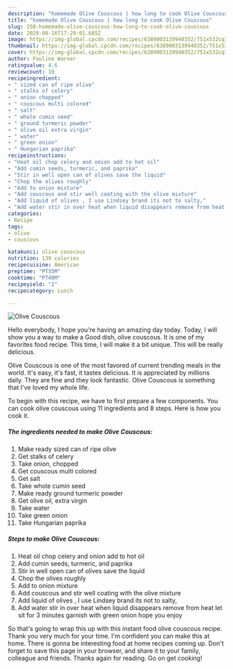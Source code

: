 ```yaml
---
description: "homemade Olive Couscous | how long to cook Olive Couscous"
title: "homemade Olive Couscous | how long to cook Olive Couscous"
slug: 250-homemade-olive-couscous-how-long-to-cook-olive-couscous
date: 2020-08-16T17:29:01.685Z
image: https://img-global.cpcdn.com/recipes/6389003139940352/751x532cq70/olive-couscous-recipe-main-photo.jpg
thumbnail: https://img-global.cpcdn.com/recipes/6389003139940352/751x532cq70/olive-couscous-recipe-main-photo.jpg
cover: https://img-global.cpcdn.com/recipes/6389003139940352/751x532cq70/olive-couscous-recipe-main-photo.jpg
author: Pauline Warner
ratingvalue: 4.6
reviewcount: 10
recipeingredient:
- " sized can of ripe olive"
- " stalks of celery"
- " onion chopped"
- " couscous multi colored"
- " salt"
- " whole cumin seed"
- " ground turmeric powder"
- " olive oil extra virgin"
- " water"
- " green onion"
- " Hungarian paprika"
recipeinstructions:
- "Heat oil chop celery and onion add to hot oil"
- "Add cumin seeds, turmeric, and paprika"
- "Stir in well open can of olives save the liquid"
- "Chop the olives roughly"
- "Add to onion mixture"
- "Add couscous and stir well coating with the olive mixture"
- "Add liquid of olives , I use Lindsey brand its not to salty,"
- "Add water stir in over heat when liquid disappears remove from heat let sit for 3 minutes garnish with green onion hope you enjoy"
categories:
- Recipe
tags:
- olive
- couscous

katakunci: olive couscous 
nutrition: 139 calories
recipecuisine: American
preptime: "PT35M"
cooktime: "PT40M"
recipeyield: "2"
recipecategory: Lunch

---
```



![Olive Couscous](https://img-global.cpcdn.com/recipes/6389003139940352/751x532cq70/olive-couscous-recipe-main-photo.jpg)

Hello everybody, I hope you're having an amazing day today. Today, I will show you a way to make a Good dish, olive couscous. It is one of my favorites food recipe. This time, I will make it a bit unique. This will be really delicious.

Olive Couscous is one of the most favored of current trending meals in the world. It's easy, it's fast, it tastes delicious. It is appreciated by millions daily. They are fine and they look fantastic. Olive Couscous is something that I've loved my whole life.




To begin with this recipe, we have to first prepare a few components. You can cook olive couscous using 11 ingredients and 8 steps. Here is how you cook it.

<!--inarticleads1-->

##### The ingredients needed to make Olive Couscous:

1. Make ready  sized can of ripe olive
1. Get  stalks of celery
1. Take  onion, chopped
1. Get  couscous multi colored
1. Get  salt
1. Take  whole cumin seed
1. Make ready  ground turmeric powder
1. Get  olive oil, extra virgin
1. Take  water
1. Take  green onion
1. Take  Hungarian paprika




<!--inarticleads2-->

##### Steps to make Olive Couscous:

1. Heat oil chop celery and onion add to hot oil
1. Add cumin seeds, turmeric, and paprika
1. Stir in well open can of olives save the liquid
1. Chop the olives roughly
1. Add to onion mixture
1. Add couscous and stir well coating with the olive mixture
1. Add liquid of olives , I use Lindsey brand its not to salty,
1. Add water stir in over heat when liquid disappears remove from heat let sit for 3 minutes garnish with green onion hope you enjoy




So that's going to wrap this up with this instant food olive couscous recipe. Thank you very much for your time. I'm confident you can make this at home. There is gonna be interesting food at home recipes coming up. Don't forget to save this page in your browser, and share it to your family, colleague and friends. Thanks again for reading. Go on get cooking!
